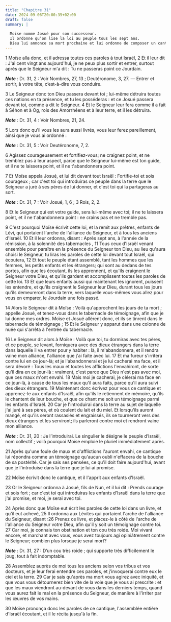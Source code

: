```yaml
---
title: "Chapitre 31"
date: 2024-09-06T20:00:35+02:00
draft: false
summary: |
  
  Moïse nomme Josué pour son successeur.
  Il ordonne qu’on lise la loi au peuple tous les sept ans.
  Dieu lui annonce sa mort prochaine et lui ordonne de composer un cantique.
---
```



1 Moïse alla donc, et il adressa toutes ces paroles à tout Israël, 2 Et il leur dit : J'ai cent vingt ans aujourd'hui, je ne peux plus sortir et entrer, surtout après que le Seigneur m'a dit : Tu ne passeras point ce Jourdain.

***Note*** :  Dr. 31, 2 : Voir Nombres, 27, 13 ; Deutéronome, 3, 27. ― Entrer et sortir, à votre tête, c’est-à-dire vous conduire.

3 Le Seigneur donc ton Dieu passera devant toi ; lui-même détruira toutes ces nations en ta présence, et tu les posséderas : et ce Josué passera devant toi, comme a dit le Seigneur. 4 Et le Seigneur leur fera comme il a fait à Séhon et à Og, rois des Amorrhéens et à leur terre, et il les détruira.

***Note*** :  Dr. 31, 4 : Voir Nombres, 21, 24.

5 Lors donc qu'il vous les aura aussi livrés, vous leur ferez pareillement, ainsi que je vous ai ordonné :

***Note*** :  Dr. 31, 5 : Voir Deutéronome, 7, 2.

6 Agissez courageusement et fortifiez-vous; ne craignez point, et ne tremblez pas à leur aspect, parce que le Seigneur lui-même est ton guide, et il ne te laissera point, et il ne t'abandonnera point.


7 Et Moïse appela Josué, et lui dit devant tout Israël : Fortifie-toi et sois courageux ; car c'est toi qui introduiras ce peuple dans la terre que le Seigneur a juré à ses pères de lui donner, et c'est toi qui la partageras au sort.

***Note*** :  Dr. 31, 7 : Voir Josué, 1, 6 ; 3 Rois, 2, 2.

8 Et le Seigneur qui est votre guide, sera lui-même avec toi; il ne te laissera point, et il ne t'abandonnera point : ne crains pas et ne tremble pas.


9 C'est pourquoi Moïse écrivit cette loi, et la remit aux prêtres, enfants de Lévi, qui portaient l'arche de l'alliance du Seigneur, et à tous les anciens d'Israël. 10 Et il leur ordonna, disant : Après sept ans, à l'année de la rémission, à la solennité des tabernacles , 11 Tous ceux d'Israël venant ensemble pour paraître en la présence du Seigneur ton Dieu, au lieu qu'aura choisi le Seigneur, tu liras les paroles de cette loi devant tout Israël, qui écoutera, 12 Et tout le peuple étant assemblé, tant les hommes que les femmes, les petits enfants et les étrangers; qui sont au dedans de tes portes, afin que les écoutant, ils les apprennent, et qu'ils craignent le Seigneur votre Dieu, et qu'ils gardent et accomplissent toutes les paroles de cette loi. 13 Et que leurs enfants aussi qui maintenant les ignorent, puissent les entendre, et qu'ils craignent le Seigneur leur Dieu, durant tous les jours qu'ils demeureront dans la terre, vers laquelle vous-mêmes vous allez pour vous en emparer, le Jourdain une fois passé.


14 Alors le Seigneur dit à Moïse : Voilà qu'approchent les jours de ta mort ; appelle Josué, et tenez-vous dans le tabernacle de témoignage, afin que je lui donne mes ordres. Moïse et Josué allèrent donc, et ils se tinrent dans le tabernacle de témoignage ; 15 Et le Seigneur y apparut dans une colonne de nuée qui s'arrêta à l'entrée du tabernacle.


16 Le Seigneur dit alors à Moïse : Voilà que toi, tu dormiras avec tes pères, et ce peuple, se levant, forniquera avec des dieux étrangers dans la terre dans laquelle il va entrer pour y habiter : là, il m'abandonnera, et il rendra vaine mon alliance, l'alliance que j'ai faite avec lui. 17 Et ma fureur s'irritera contre lui en ce jour-là; et je l'abandonnerai et je lui cacherai ma face, et il sera dévoré : Tous les maux et toutes les afflictions l'envahiront, de sorte qu'il dira en ce jour-là : vraiment, c'est parce que Dieu n'est pas avec moi, que ces maux m'ont envahi. 18 Mais moi je cacherai, je cèlerai ma face en ce jour-là, à cause de tous les maux qu'il aura faits, parce qu'il aura suivi des dieux étrangers. 19 Maintenant donc écrivez pour vous ce cantique et apprenez-le aux enfants d'Israël, afin qu'ils le retiennent de mémoire, qu'ils le chantent de leur bouche, et que ce chant me soit un témoignage parmi les enfants d'Israël. 20 Car je l'introduirai dans la terre au sujet de laquelle j'ai juré à ses
pères, et où coulent du lait et du miel. Et lorsqu'ils auront mangé, et qu'ils seront rassasiés et engraissés, ils se tourneront vers des dieux étrangers et les serviront; ils parleront contre moi et rendront vaine mon alliance.

***Note*** :  Dr. 31, 20 : Je l’introduirai. Le singulier le désigne le peuple d’Israël, nom collectif ; voilà pourquoi Moïse emploie le pluriel immédiatement après.

21 Après qu'une foule de maux et d'afflictions l'auront envahi, ce cantique lui répondra comme un témoignage qu'aucun oubli n'effacera de la bouche de sa postérité. Car je sais ses pensées, ce qu'il doit faire aujourd'hui, avant que je l'introduise dans la terre que je lui ai promise.


22 Moïse écrivit donc le cantique, et il l'apprit aux enfants d'Israël.


23 Or le Seigneur ordonna à Josué, fils de Nun, et il lui dit : Prends courage et sois fort ; car c'est toi qui introduiras les enfants d'Israël dans la terre que j'ai promise, et moi, je serai avec toi.


24 Après donc que Moïse eut écrit les paroles de cette loi dans un livre, et qu'il eut achevé, 25 Il ordonna aux Lévites qui portaient l'arche de l'alliance du Seigneur, disant :26 Prenez ce livre, et placez-le à côté de l'arche de l'alliance du Seigneur votre Dieu, afin qu'il y soit un témoignage contre toi. 27 Car moi, je connais ton obstination et ton cou très roide. Moi vivant encore, et marchant avec vous, vous avez toujours agi opiniâtrement contre le Seigneur; combien plus lorsque je serai mort?

***Note*** :  Dr. 31, 27 : D’un cou très roide ; qui supporte très difficilement le joug, tout à fait indomptable.

28 Assemblez auprès de moi tous les anciens selon vos tribus et vos docteurs, et je leur ferai entendre ces paroles, et j'invoquerai contre eux le ciel et la terre. 29 Car je sais qu'après ma mort vous agirez avec iniquité, et que vous vous détournerez bien vite de la voie que je vous ai prescrite : et que les maux viendront au-devant de vous dans les derniers temps, quand vous aurez fait le mal en la présence du Seigneur, de manière à l'irriter par les œuvres de vos mains.


30 Moïse prononça donc les paroles de ce cantique, l'assemblée entière d'Israël écoutant, et il le récita jusqu'à la fin.

